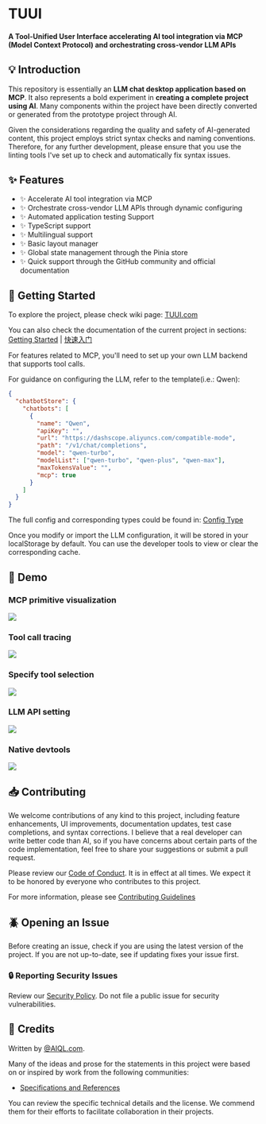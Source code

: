 # TUUI

#### A Tool-Unified User Interface accelerating AI tool integration via MCP (Model Context Protocol) and orchestrating cross-vendor LLM APIs

## :bulb: Introduction

This repository is essentially an **LLM chat desktop application based on MCP**. It also represents a bold experiment in **creating a complete project using AI**. Many components within the project have been directly converted or generated from the prototype project through AI.

Given the considerations regarding the quality and safety of AI-generated content, this project employs strict syntax checks and naming conventions. Therefore, for any further development, please ensure that you use the linting tools I've set up to check and automatically fix syntax issues.

## :sparkles: Features

- :sparkles: Accelerate AI tool integration via MCP
- :sparkles: Orchestrate cross-vendor LLM APIs through dynamic configuring
- :sparkles: Automated application testing Support
- :sparkles: TypeScript support
- :sparkles: Multilingual support
- :sparkles: Basic layout manager
- :sparkles: Global state management through the Pinia store
- :sparkles: Quick support through the GitHub community and official documentation

## :book: Getting Started

To explore the project, please check wiki page: [TUUI.com](https://www.tuui.com)

You can also check the documentation of the current project in sections: [Getting Started](docs/src/en/installation-and-build/getting-started.md) | [快速入门](/docs/src/zhHans/installation-and-build/getting-started.md)

For features related to MCP, you'll need to set up your own LLM backend that supports tool calls.

For guidance on configuring the LLM, refer to the template(i.e.: Qwen):

```json
{
  "chatbotStore": {
    "chatbots": [
      {
        "name": "Qwen",
        "apiKey": "",
        "url": "https://dashscope.aliyuncs.com/compatible-mode",
        "path": "/v1/chat/completions",
        "model": "qwen-turbo",
        "modelList": ["qwen-turbo", "qwen-plus", "qwen-max"],
        "maxTokensValue": "",
        "mcp": true
      }
    ]
  }
}
```

The full config and corresponding types could be found in: [Config Type](/src/renderer/types/index.ts)

Once you modify or import the LLM configuration, it will be stored in your localStorage by default. You can use the developer tools to view or clear the corresponding cache.

## :lipstick: Demo

### MCP primitive visualization

![](https://gcore.jsdelivr.net/gh/AI-QL/.github/public/tuui/1.png)

### Tool call tracing

![](https://gcore.jsdelivr.net/gh/AI-QL/.github/public/tuui/2.png)

### Specify tool selection

![](https://gcore.jsdelivr.net/gh/AI-QL/.github/public/tuui/3.png)

### LLM API setting

![](https://gcore.jsdelivr.net/gh/AI-QL/.github/public/tuui/4.png)

### Native devtools

![](https://gcore.jsdelivr.net/gh/AI-QL/.github/public/tuui/5.png)

## :inbox_tray: Contributing

We welcome contributions of any kind to this project, including feature enhancements, UI improvements, documentation updates, test case completions, and syntax corrections. I believe that a real developer can write better code than AI, so if you have concerns about certain parts of the code implementation, feel free to share your suggestions or submit a pull request.

Please review our [Code of Conduct](CODE_OF_CONDUCT.md). It is in effect at all times. We expect it to be honored by everyone who contributes to this project.

For more information, please see [Contributing Guidelines](CONTRIBUTING.md)

## :beetle: Opening an Issue

Before creating an issue, check if you are using the latest version of the project. If you are not up-to-date, see if updating fixes your issue first.

### :lock: Reporting Security Issues

Review our [Security Policy](SECURITY.md). Do not file a public issue for security vulnerabilities.

## :pray: Credits

Written by [@AIQL.com](https://github.com/AI-QL).

Many of the ideas and prose for the statements in this project were based on or inspired by work from the following communities:

- [Specifications and References](https://www.tuui.com/project-structures/specification-references)

You can review the specific technical details and the license. We commend them for their efforts to facilitate collaboration in their projects.
